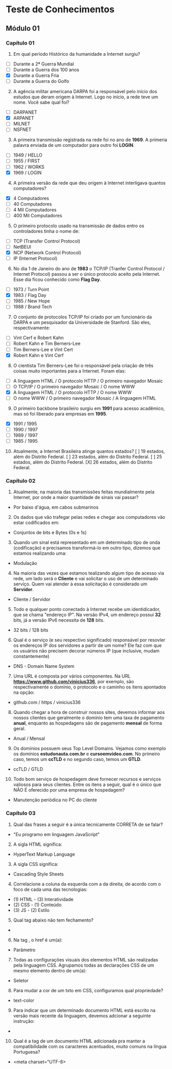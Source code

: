 # Teste de Conhecimentos

## Módulo 01

### Capítulo 01
1. Em qual período Histórico da humanidade a Internet surgiu?
* [ ] Durante a 2ª Guerra Mundial
* [ ] Durante a Guerra dos 100 anos
* [X] Durante a Guerra Fria
* [ ] Durante a Guerra do Golfo

2. A agência militar americana DARPA foi a responsável pelo início dos estudos que deram origem à Internet. Logo no início, a rede teve um nome. Você sabe qual foi?
* [ ] DARPANET
* [X] ARPANET
* [ ] MILNET
* [ ] NSFNET

3. A primeira transmissão registrada na rede foi no ano de **1969**. A primeria palavra enviada de um computador para outro foi **LOGIN**.
* [ ] 1949 / HELLO
* [ ] 1955 / FIRST
* [ ] 1962 / WORKS
* [X] 1969 / LOGIN

4. A primeira versão da rede que deu origem à Internet interligava quantos computadores?
* [X] 4 Computadores
* [ ] 40 Computadores
* [ ] 4 Mil Computadores
* [ ] 400 Mil Computadores

5. O primeiro protocolo usado na transmissão de dados entro os controladores tinha o nome de:
* [ ] TCP (Transfer Control Protocol)
* [ ] NetBEUI
* [X] NCP (Network Control Protocol)
* [ ] IP (Internet Protocol)

6. No dia 1 de Janeiro do ano de **1983** o TCP/IP (Tranfer Control Protocol / Internet Protocol) passou a ser o único protocolo aceito pela Internet. Esse dia ficou conhecido como **Flag Day**.
* [ ] 1973 / Turn Point
* [X] 1983 / Flag Day
* [ ] 1985 / New Hope
* [ ] 1988 / Brand Tech

7. O conjunto de protocolos TCP/IP foi criado por um funcionário da DARPA e um pesquisador da Universidade de Stanford. São eles, respectivamente:
* [ ] Vint Cerf e Robert Kahn
* [ ] Robert Kahn e Tim Berners-Lee
* [ ] Tim Berners-Lee e Vint Cert
* [X] Robert Kahn e Vint Cerf

8. O cientista Tim Berners-Lee foi o responsável pela criação de três coisas muito importantes para a Internet. Foram elas:
* [ ] A linguagem HTML  / O protocolo HTTP              / O primeiro navegador Mosaic
* [ ] O TCP/IP          / O primeiro navegador Mosaic   / O nome WWW
* [X] A linguagem HTML  / O protocolo HTTP              / O nome WWW
* [ ] O nome WWW        / O primeiro navegador Mosaic   / A linguagem HTML

9. O primeiro backbone brasileiro surgiu em **1991** para acesso acadêmico, mas só foi liberado para empresas em **1995**.
* [X] 1991 / 1995
* [ ] 1990 / 1997
* [ ] 1989 / 1997
* [ ] 1985 / 1995

10. Atualmente, a Internet Brasileira atinge quantos estados?
[ ] 19 estados, além do Distrito Federal.
[ ] 23 estados, além do Distrito Federal.
[ ] 25 estados, além do Distrito Federal.
[X] 26 estados, além do Distrito Federal.

### Capítulo 02
1. Atualmente, na maioria das transmissões feitas mundialmente pela Internet, por onde a maior quantidade de sinais vai passar?
* Por baixo d'água, em cabos submarinos

2. Os dados que vão trafegar pelas redes e chegar aos computadores vão estar codificados em:
* Conjuntos de bits e Bytes (0s e 1s)

3. Quando um sinal está representado em um determinado tipo de onda (codificação) e precisamos transformá-lo em outro tipo, dizemos que estamos realizando uma:
* Modulação

4. Na maioria das vezes que estamos tealizando algum tipo de acesso via rede, um lado será o **Cliente** e vai solicitar o uso de um determinado serviço. Quem vai atender à essa solicitação é considerado um **Servidor**.
* Cliente / Servidor

5. Todo e qualquer ponto conectado à Internet recebe um identidicador, que se chama "endereço IP". Na versão IPv4, um endereço possui **32** bits, já a versão IPv6 necessita de **128** bits.
* 32 bits / 128 bits

6. Qual é o serviço (e seu respectivo significado) responsável por resovler os endereços IP dos servidores a partir de um nome? Ele faz com que os usuários não precisem decorar números IP (que inclusive, mudam constantemente)
* DNS - Domain Name System

7. Uma URL é composta por vários componentes. Na URL **https://www.github.com/vinicius336**, por exemplo, são respectivamente o domínio, o protocolo e o caminho os itens apontados na opção:
* github.com / https / vinicius336

8. Quando chegar a hora de construir nossos sites, devemos informar aos nossos clientes que geralmente o domínio tem uma taxa de pagamento **anual**, enquanto as hospedagens são de pagamento **mensal** de forma geral.
* Anual / Mensal

9. Os domínios possuem seus Top Level Domains. Vejamos como exemplo os domínios __estudonauta.com.br__ e __cursoemvideo.com__. No primeiro caso, temos um **ccTLD** e no segundo caso, temos um **GTLD**.
* ccTLD / GTLD

10. Todo bom serviço de hospedagem deve fornecer recursos e serviços valiosos para seus clientes. Entre os itens a seguir, qual é o único que NÃO É oferecido por uma empresa de hospedagem?
* Manutenção periódica no PC do cliente

### Capítulo 03

1. Qual das frases a seguir é a única tecnicamente CORRETA de se falar?
* "Eu programo em linguagem JavaScript"

2. A sigla HTML significa:
* HyperText Markup Language

3. A sigla CSS significa:
* Cascading Style Sheets

4. Correlacione a coluna da esquerda com a da direita, de acordo com o foco de cada uma das tecnologias:
* (1) HTML  -   (3) Interatividade
* (2) CSS   -   (1) Conteúdo
* (3) JS    -   (2) Estilo

5. Qual tag abaixo não tem fechamento?
* <meta>

6. Na tag <a>, o href é um(a):
* Parâmetro

7. Todas as configurações visuais dos elementos HTML são realizadas pela linguagem CSS. Agrupamos todas as declarações CSS de um mesmo elemento dentro de um(a):
* Seletor

8. Para mudar a cor de um txto em CSS, configuramos qual propriedade?
* text-color

9. Para indicar que um determinado documento HTML está escrito na versão mais recente da linguagem, devemos adcionar a seguinte instrução:
* <!DOCTYPE html>

10. Qual é a tag de um documento HTML adicionada pra manter a compatibilidade com os caracteres acentuados, muito comuns na língua Portuguesa?
* <meta charset="UTF-8>

